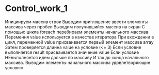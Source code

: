# Control_work_1
Инициируем массив строк
Выводим приглошение ввести элементы массива через пробел
Выводим получившийся массив на экран
С помощью цикла foreach перебираем элементы начального массива
Перемення value используется в качестве итератора
При вхождении в цикл, переменной value присваивается первый элемент массива array
Затем проверяется длинна value на условие (<= 3)
Если уcловие выполняется result присваивается значение value
Если условие НЕвыполняется идем дальше по массиву
И так до конца начального массива.
Выводим элементы начального массива удовлетворяющие условию
